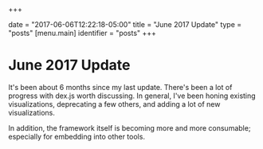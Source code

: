 +++

date = "2017-06-06T12:22:18-05:00"
title = "June 2017 Update"
type = "posts"
[menu.main]
  identifier = "posts"
+++

# June 2017 Update

It's been about 6 months since my last update.  There's been a lot of
progress with dex.js worth discussing.  In general, I've been honing
existing visualizations, deprecating a few others, and adding a lot
of new visualizations.

In addition, the framework itself is becoming more and more consumable;
especially for embedding into other tools.